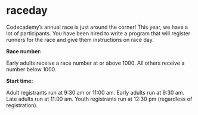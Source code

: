 # raceday
Codecademy’s annual race is just around the corner! This year, we have a lot of participants. You have been hired to write a program that will register runners for the race and give them instructions on race day.

**Race number:**

Early adults receive a race number at or above 1000.
All others receive a number below 1000.

**Start time:**

Adult registrants run at 9:30 am or 11:00 am.
Early adults run at 9:30 am.
Late adults run at 11:00 am.
Youth registrants run at 12:30 pm (regardless of registration).
